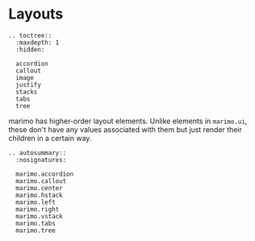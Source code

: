 # Layouts

```{eval-rst}
.. toctree::
  :maxdepth: 1
  :hidden:

  accordion
  callout
  image
  justify
  stacks
  tabs
  tree
```

marimo has higher-order layout elements. Unlike elements in `marimo.ui`, these
don't have any values associated with them but just render their children in a
certain way.

```{eval-rst}
.. autosummary::
  :nosignatures:

  marimo.accordion
  marimo.callout
  marimo.center
  marimo.hstack
  marimo.left
  marimo.right
  marimo.vstack
  marimo.tabs
  marimo.tree
```
